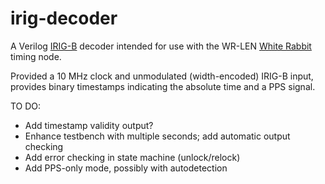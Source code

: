 # irig-decoder

A Verilog [IRIG-B](https://en.wikipedia.org/wiki/IRIG_timecode) decoder
intended for use with the WR-LEN [White
Rabbit](http://www.whiterabbitsolution.com/) timing node. 

Provided a 10 MHz clock and unmodulated (width-encoded) IRIG-B input, provides
binary timestamps indicating the absolute time and a PPS signal.

TO DO:
- Add timestamp validity output?  
- Enhance testbench with multiple seconds; add automatic output checking
- Add error checking in state machine (unlock/relock)
- Add PPS-only mode, possibly with autodetection
